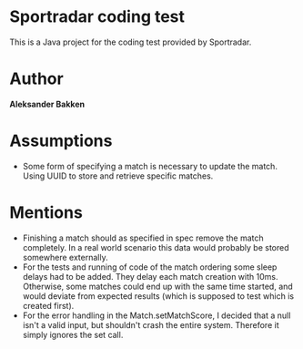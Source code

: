 # Sportradar coding test

This is a Java project for the coding test provided by Sportradar.

# Author

**Aleksander Bakken**

# Assumptions

- Some form of specifying a match is necessary to update the match. Using UUID to store and retrieve specific matches.

# Mentions

- Finishing a match should as specified in spec remove the match completely. In a real world scenario this data would probably be stored somewhere externally.
- For the tests and running of code of the match ordering some sleep delays had to be added. They delay each match creation with 10ms. Otherwise, some matches could end up with the same time started, and would deviate from expected results (which is supposed to test which is created first).
- For the error handling in the Match.setMatchScore, I decided that a null isn't a valid input, but shouldn't crash the entire system. Therefore it simply ignores the set call.
